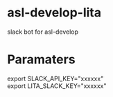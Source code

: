 # asl-develop-lita
slack bot for asl-develop

# Paramaters
export SLACK_API_KEY="xxxxxx"<br>
export LITA_SLACK_KEY="xxxxxx"
